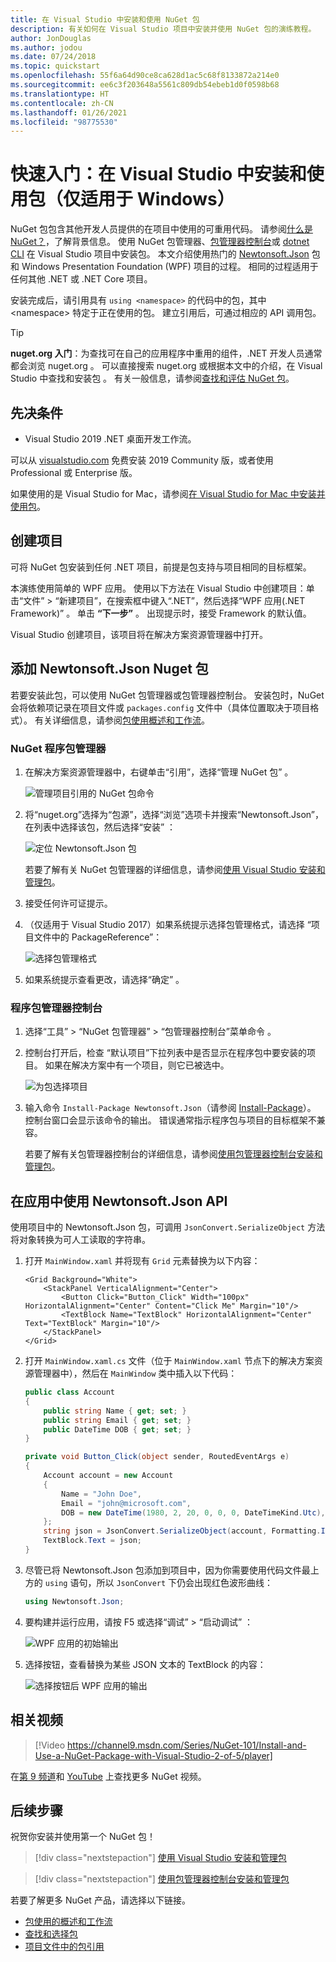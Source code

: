 ```yaml
---
title: 在 Visual Studio 中安装和使用 NuGet 包
description: 有关如何在 Visual Studio 项目中安装并使用 NuGet 包的演练教程。
author: JonDouglas
ms.author: jodou
ms.date: 07/24/2018
ms.topic: quickstart
ms.openlocfilehash: 55f6a64d90ce8ca628d1ac5c68f8133872a214e0
ms.sourcegitcommit: ee6c3f203648a5561c809db54ebeb1d0f0598b68
ms.translationtype: HT
ms.contentlocale: zh-CN
ms.lasthandoff: 01/26/2021
ms.locfileid: "98775530"
---
```

# <a name="quickstart-install-and-use-a-package-in-visual-studio-windows-only"></a>快速入门：在 Visual Studio 中安装和使用包（仅适用于 Windows）

NuGet 包包含其他开发人员提供的在项目中使用的可重用代码。 请参阅[什么是 NuGet？](../What-is-NuGet.md)，了解背景信息。 使用 NuGet 包管理器、[包管理器控制台](../consume-packages/install-use-packages-powershell.md)或 [dotnet CLI](install-and-use-a-package-using-the-dotnet-cli.md) 在 Visual Studio 项目中安装包。 本文介绍使用热门的 [Newtonsoft.Json](https://www.nuget.org/packages/Newtonsoft.Json/) 包和 Windows Presentation Foundation (WPF) 项目的过程。 相同的过程适用于任何其他 .NET 或 .NET Core 项目。

安装完成后，请引用具有 `using <namespace>` 的代码中的包，其中 \<namespace\> 特定于正在使用的包。 建立引用后，可通过相应的 API 调用包。

> [!Tip]
> **nuget.org 入门**：为查找可在自己的应用程序中重用的组件，.NET 开发人员通常都会浏览 nuget.org  。 可以直接搜索 nuget.org 或根据本文中的介绍，在 Visual Studio 中查找和安装包  。 有关一般信息，请参阅[查找和评估 NuGet 包](../consume-packages/finding-and-choosing-packages.md)。

## <a name="prerequisites"></a>先决条件

- Visual Studio 2019 .NET 桌面开发工作流。

可以从 [visualstudio.com](https://www.visualstudio.com/) 免费安装 2019 Community 版，或者使用 Professional 或 Enterprise 版。

如果使用的是 Visual Studio for Mac，请参阅[在 Visual Studio for Mac 中安装并使用包](install-and-use-a-package-in-visual-studio-mac.md)。

## <a name="create-a-project"></a>创建项目

可将 NuGet 包安装到任何 .NET 项目，前提是包支持与项目相同的目标框架。

本演练使用简单的 WPF 应用。 使用以下方法在 Visual Studio 中创建项目：单击“文件” > “新建项目”，在搜索框中键入“.NET”，然后选择“WPF 应用(.NET Framework)”     。 单击 **“下一步”** 。 出现提示时，接受 Framework  的默认值。

Visual Studio 创建项目，该项目将在解决方案资源管理器中打开。

## <a name="add-the-newtonsoftjson-nuget-package"></a>添加 Newtonsoft.Json Nuget 包

若要安装此包，可以使用 NuGet 包管理器或包管理器控制台。 安装包时，NuGet 会将依赖项记录在项目文件或 `packages.config` 文件中（具体位置取决于项目格式）。 有关详细信息，请参阅[包使用概述和工作流](../consume-packages/Overview-and-Workflow.md)。

### <a name="nuget-package-manager"></a>NuGet 程序包管理器

1. 在解决方案资源管理器中，右键单击“引用”，选择“管理 NuGet 包”   。

    ![管理项目引用的 NuGet 包命令](media/QS_Use-02-ManageNuGetPackages.png)

1. 将“nuget.org”选择为“包源”，选择“浏览”选项卡并搜索“Newtonsoft.Json”，在列表中选择该包，然后选择“安装”     ：

    ![定位 Newtonsoft.Json 包](media/QS_Use-03-NewtonsoftJson.png)

    若要了解有关 NuGet 包管理器的详细信息，请参阅[使用 Visual Studio 安装和管理包](../consume-packages/install-use-packages-visual-studio.md)。

1. 接受任何许可证提示。

1. （仅适用于 Visual Studio 2017）如果系统提示选择包管理格式，请选择  “项目文件中的 PackageReference”：

    ![选择包管理格式](media/QS_Use-03b-SelectFormat.png)

1. 如果系统提示查看更改，请选择“确定”  。

### <a name="package-manager-console"></a>程序包管理器控制台

1. 选择“工具” > “NuGet 包管理器” > “包管理器控制台”菜单命令    。

1. 控制台打开后，检查  “默认项目”下拉列表中是否显示在程序包中要安装的项目。 如果在解决方案中有一个项目，则它已被选中。

    ![为包选择项目](media/QS_Use-08-Console1.png)

1. 输入命令 `Install-Package Newtonsoft.Json`（请参阅 [Install-Package](../reference/ps-reference/ps-ref-install-package.md)）。 控制台窗口会显示该命令的输出。 错误通常指示程序包与项目的目标框架不兼容。

   若要了解有关包管理器控制台的详细信息，请参阅[使用包管理器控制台安装和管理包](../consume-packages/install-use-packages-powershell.md)。

## <a name="use-the-newtonsoftjson-api-in-the-app"></a>在应用中使用 Newtonsoft.Json API

使用项目中的 Newtonsoft.Json 包，可调用 `JsonConvert.SerializeObject` 方法将对象转换为可人工读取的字符串。

1. 打开 `MainWindow.xaml` 并将现有 `Grid` 元素替换为以下内容：

    ```xaml
    <Grid Background="White">
        <StackPanel VerticalAlignment="Center">
            <Button Click="Button_Click" Width="100px" HorizontalAlignment="Center" Content="Click Me" Margin="10"/>
            <TextBlock Name="TextBlock" HorizontalAlignment="Center" Text="TextBlock" Margin="10"/>
        </StackPanel>
    </Grid>
    ```

1. 打开 `MainWindow.xaml.cs` 文件（位于 `MainWindow.xaml` 节点下的解决方案资源管理器中），然后在 `MainWindow` 类中插入以下代码：

    ```cs
    public class Account
    {
        public string Name { get; set; }
        public string Email { get; set; }
        public DateTime DOB { get; set; }
    }

    private void Button_Click(object sender, RoutedEventArgs e)
    {
        Account account = new Account
        {
            Name = "John Doe",
            Email = "john@microsoft.com",
            DOB = new DateTime(1980, 2, 20, 0, 0, 0, DateTimeKind.Utc),
        };
        string json = JsonConvert.SerializeObject(account, Formatting.Indented);
        TextBlock.Text = json;
    }
    ```

1. 尽管已将 Newtonsoft.Json 包添加到项目中，因为你需要使用代码文件最上方的 `using` 语句，所以 `JsonConvert` 下仍会出现红色波形曲线：

    ```cs
    using Newtonsoft.Json;
    ```

1. 要构建并运行应用，请按 F5 或选择“调试” > “启动调试”   ：

    ![WPF 应用的初始输出](media/QS_Use-06-AppStart.png)

1. 选择按钮，查看替换为某些 JSON 文本的 TextBlock 的内容：

    ![选择按钮后 WPF 应用的输出](media/QS_Use-07-AppEnd.png)

## <a name="related-video"></a>相关视频

> [!Video https://channel9.msdn.com/Series/NuGet-101/Install-and-Use-a-NuGet-Package-with-Visual-Studio-2-of-5/player]

在[第 9 频道](https://channel9.msdn.com/Series/NuGet-101)和 [YouTube](https://www.youtube.com/playlist?list=PLdo4fOcmZ0oVLvfkFk8O9h6v2Dcdh2bh_) 上查找更多 NuGet 视频。

## <a name="next-steps"></a>后续步骤

祝贺你安装并使用第一个 NuGet 包！

> [!div class="nextstepaction"]
> [使用 Visual Studio 安装和管理包](../consume-packages/install-use-packages-visual-studio.md)

> [!div class="nextstepaction"]
> [使用包管理器控制台安装和管理包](../consume-packages/install-use-packages-powershell.md)

若要了解更多 NuGet 产品，请选择以下链接。

- [包使用的概述和工作流](../consume-packages/overview-and-workflow.md)
- [查找和选择包](../consume-packages/finding-and-choosing-packages.md)
- [项目文件中的包引用](../consume-packages/package-references-in-project-files.md)
